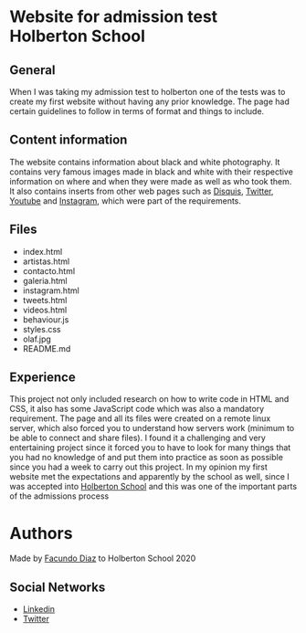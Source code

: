 # Website for admission test Holberton School

General
--------
When I was taking my admission test to holberton one of the tests was to create my first website without having any prior knowledge.
The page had certain guidelines to follow in terms of format and things to include.

Content information
--------
The website contains information about black and white photography.
It contains very famous images made in black and white with their respective information on where and when they were made as well as who took them.
It also contains inserts from other web pages such as [Disquis](https://blog.disqus.com), [Twitter](https://twitter.com/home), [Youtube](https://www.youtube.com/) and [Instagram](https://www.instagram.com/), which were part of the requirements.

Files
-------
- index.html
- artistas.html
- contacto.html
- galeria.html
- instagram.html
- tweets.html
- videos.html
- behaviour.js
- styles.css
- olaf.jpg
- README.md


Experience
---------
This project not only included research on how to write code in HTML and CSS, it also has some JavaScript code which was also a mandatory requirement.
The page and all its files were created on a remote linux server, which also forced you to understand how servers work (minimum to be able to connect and share files).
I found it a challenging and very entertaining project since it forced you to have to look for many things that you had no knowledge of and put them into practice as soon as possible since you had a week to carry out this project.
In my opinion my first website met the expectations and apparently by the school as well, since I was accepted into [Holberton School](https://holbertonschool.com) and this was one of the important parts of the admissions process

# Authors
Made by [Facundo Diaz](https://github.com/facu2279) to Holberton School 2020

Social Networks
-------------------
- [Linkedin](https://www.linkedin.com/in/facundo-d%C3%ADaz-720110149/)
- [Twitter](https://twitter.com/facudiazuy)